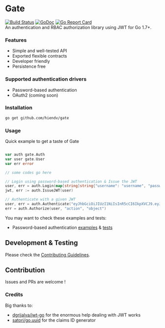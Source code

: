 # Gate
[![Build Status](https://travis-ci.org/hiendv/gate.svg?branch=master)](https://travis-ci.org/hiendv/gate) [![GoDoc](https://godoc.org/github.com/hiendv/gate?status.svg)](https://godoc.org/github.com/hiendv/gate) [![Go Report Card](https://goreportcard.com/badge/github.com/hiendv/gate)](https://goreportcard.com/report/github.com/hiendv/gate)  
An authentication and RBAC authorization library using JWT for Go 1.7+.

### Features
- Simple and well-tested API
- Exported flexible contracts
- Developer friendly
- Persistence free

### Supported authentication drivers
- Password-based authentication
- OAuth2 (coming soon)

### Installation
```bash
go get github.com/hiendv/gate
```

### Usage
Quick example to get a taste of Gate
```go

var auth gate.Auth
var user gate.User
var err error

// some codes go here

// Login using password-based authentication & Issue the JWT
user, err = auth.Login(map[string]string{"username": "username", "password": "password"})
jwt, err := auth.IssueJWT(user)

// Authenticate with a given JWT
user, err = auth.Authenticate("eyJhbGciOiJIUzI1NiIsInR5cCI6IkpXVCJ9.eyJ1c2VyIjp7ImlkIjoiaWQiLCJ1c2VybmFtZSI6InVzZXJuYW1lIiwicm9sZXMiOlsicm9sZSJdfSwiZXhwIjoxNjA1MDUyODAwLCJqdGkiOiJjbGFpbXMtaWQiLCJpYXQiOjE2MDUwNDkyMDB9.b0gxC2uZRek-SPwHSqyLOoW_DjSYroSivLqJG96Zxl0")
err = auth.Authorize(user, "action", "object")
```

You may want to check these examples and tests:
- Password-based authentication [examples](https://godoc.org/github.com/hiendv/gate/password#pkg-examples) & [tests](password/password_test.go)

## Development & Testing
Please check the [Contributing Guidelines](https://github.com/hiendv/gate/blob/master/CONTRIBUTING.md).

## Contribution
Issues and PRs are welcome !

### Credits
Big thanks to:
- [dgrijalva/jwt-go](https://github.com/dgrijalva/jwt-go) for the enormous help dealing with JWT works
- [satori/go.uuid](https://github.com/satori/go.uuid) for the claims ID generator